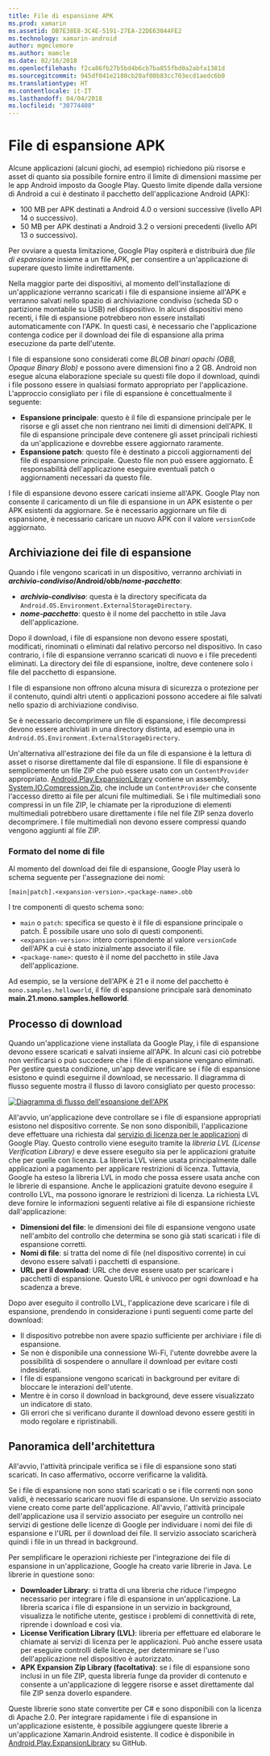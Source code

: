 ```yaml
---
title: File di espansione APK
ms.prod: xamarin
ms.assetid: DB7E38E8-3C4E-5191-27EA-22DE63044FE2
ms.technology: xamarin-android
author: mgmclemore
ms.author: mamcle
ms.date: 02/16/2018
ms.openlocfilehash: f2ca86fb27b5bd4b6cb7ba855fbd0a2abfa1381d
ms.sourcegitcommit: 945df041e2180cb20af08b83cc703ecd1aedc6b0
ms.translationtype: HT
ms.contentlocale: it-IT
ms.lasthandoff: 04/04/2018
ms.locfileid: "30774408"
---
```

# <a name="apk-expansion-files"></a>File di espansione APK

Alcune applicazioni (alcuni giochi, ad esempio) richiedono più risorse e asset di quanto sia possibile fornire entro il limite di dimensioni massime per le app Android imposto da Google Play. Questo limite dipende dalla versione di Android a cui è destinato il pacchetto dell'applicazione Android (APK):

-  100 MB per APK destinati a Android 4.0 o versioni successive (livello API 14 o successivo).
-  50 MB per APK destinati a Android 3.2 o versioni precedenti (livello API 13 o successivo).

Per ovviare a questa limitazione, Google Play ospiterà e distribuirà due *file di espansione* insieme a un file APK, per consentire a un'applicazione di superare questo limite indirettamente. 

Nella maggior parte dei dispositivi, al momento dell'installazione di un'applicazione verranno scaricati i file di espansione insieme all'APK e verranno salvati nello spazio di archiviazione condiviso (scheda SD o partizione montabile su USB) nel dispositivo. In alcuni dispositivi meno recenti, i file di espansione potrebbero non essere installati automaticamente con l'APK. In questi casi, è necessario che l'applicazione contenga codice per il download dei file di espansione alla prima esecuzione da parte dell'utente.

I file di espansione sono considerati come *BLOB binari opachi (OBB, Opaque Binary Blob)* e possono avere dimensioni fino a 2 GB. Android non esegue alcuna elaborazione speciale su questi file dopo il download, quindi i file possono essere in qualsiasi formato appropriato per l'applicazione. L'approccio consigliato per i file di espansione è concettualmente il seguente:

-   **Espansione principale**: questo è il file di espansione principale per le risorse e gli asset che non rientrano nei limiti di dimensioni dell'APK. Il file di espansione principale deve contenere gli asset principali richiesti da un'applicazione e dovrebbe essere aggiornato raramente.
-   **Espansione patch**: questo file è destinato a piccoli aggiornamenti del file di espansione principale. Questo file non può essere aggiornato. È responsabilità dell'applicazione eseguire eventuali patch o aggiornamenti necessari da questo file.


I file di espansione devono essere caricati insieme all'APK.
Google Play non consente il caricamento di un file di espansione in un APK esistente o per APK esistenti da aggiornare. Se è necessario aggiornare un file di espansione, è necessario caricare un nuovo APK con il valore `versionCode` aggiornato.


## <a name="expansion-file-storage"></a>Archiviazione dei file di espansione

Quando i file vengono scaricati in un dispositivo, verranno archiviati in **_archivio-condiviso_/Android/obb/_nome-pacchetto_**:

-   **_archivio-condiviso_**: questa è la directory specificata da `Android.OS.Environment.ExternalStorageDirectory`.
-   **_nome-pacchetto_**: questo è il nome del pacchetto in stile Java dell'applicazione.


Dopo il download, i file di espansione non devono essere spostati, modificati, rinominati o eliminati dal relativo percorso nel dispositivo. In caso contrario, i file di espansione verranno scaricati di nuovo e i file precedenti eliminati. La directory dei file di espansione, inoltre, deve contenere solo i file del pacchetto di espansione.

I file di espansione non offrono alcuna misura di sicurezza o protezione per il contenuto, quindi altri utenti o applicazioni possono accedere ai file salvati nello spazio di archiviazione condiviso.

Se è necessario decomprimere un file di espansione, i file decompressi devono essere archiviati in una directory distinta, ad esempio una in `Android.OS.Environment.ExternalStorageDirectory`.

Un'alternativa all'estrazione dei file da un file di espansione è la lettura di asset o risorse direttamente dal file di espansione. Il file di espansione è semplicemente un file ZIP che può essere usato con un `ContentProvider` appropriato. [Android.Play.ExpansionLibrary](https://github.com/mattleibow/Android.Play.ExpansionLibrary) contiene un assembly, [System.IO.Compression.Zip](https://github.com/mattleibow/Android.Play.ExpansionLibrary/tree/master/System.IO.Compression.Zip), che include un `ContentProvider` che consente l'accesso diretto ai file per alcuni file multimediali. Se i file multimediali sono compressi in un file ZIP, le chiamate per la riproduzione di elementi multimediali potrebbero usare direttamente i file nel file ZIP senza doverlo decomprimere. I file multimediali non devono essere compressi quando vengono aggiunti al file ZIP. 


### <a name="filename-format"></a>Formato del nome di file

Al momento del download dei file di espansione, Google Play userà lo schema seguente per l'assegnazione dei nomi:

    [main|patch].<expansion-version>.<package-name>.obb

I tre componenti di questo schema sono:

-   `main` o `patch`: specifica se questo è il file di espansione principale o patch. È possibile usare uno solo di questi componenti.
-   `<expansion-version>`: intero corrispondente al valore `versionCode` dell'APK a cui è stato inizialmente associato il file.
-   `<package-name>`: questo è il nome del pacchetto in stile Java dell'applicazione.


Ad esempio, se la versione dell'APK è 21 e il nome del pacchetto è `mono.samples.helloworld`, il file di espansione principale sarà denominato **main.21.mono.samples.helloworld**.


## <a name="download-process"></a>Processo di download

Quando un'applicazione viene installata da Google Play, i file di espansione devono essere scaricati e salvati insieme all'APK. In alcuni casi ciò potrebbe non verificarsi o può succedere che i file di espansione vengano eliminati. Per gestire questa condizione, un'app deve verificare se i file di espansione esistono e quindi eseguirne il download, se necessario. Il diagramma di flusso seguente mostra il flusso di lavoro consigliato per questo processo:

[![Diagramma di flusso dell'espansione dell'APK](apk-expansion-files-images/apkexpansion.png)](apk-expansion-files-images/apkexpansion.png#lightbox)

All'avvio, un'applicazione deve controllare se i file di espansione appropriati esistono nel dispositivo corrente. Se non sono disponibili, l'applicazione deve effettuare una richiesta dal [servizio di licenza per le applicazioni](http://developer.android.com/google/play/licensing/index.html) di Google Play. Questo controllo viene eseguito tramite la *libreria LVL (License Verification Library)* e deve essere eseguito sia per le applicazioni gratuite che per quelle con licenza. La libreria LVL viene usata principalmente dalle applicazioni a pagamento per applicare restrizioni di licenza. Tuttavia, Google ha esteso la libreria LVL in modo che possa essere usata anche con le librerie di espansione. Anche le applicazioni gratuite devono eseguire il controllo LVL, ma possono ignorare le restrizioni di licenza. La richiesta LVL deve fornire le informazioni seguenti relative ai file di espansione richieste dall'applicazione: 

-   **Dimensioni del file**: le dimensioni dei file di espansione vengono usate nell'ambito del controllo che determina se sono già stati scaricati i file di espansione corretti.
-   **Nomi di file**: si tratta del nome di file (nel dispositivo corrente) in cui devono essere salvati i pacchetti di espansione.
-   **URL per il download**: URL che deve essere usato per scaricare i pacchetti di espansione. Questo URL è univoco per ogni download e ha scadenza a breve.


Dopo aver eseguito il controllo LVL, l'applicazione deve scaricare i file di espansione, prendendo in considerazione i punti seguenti come parte del download:

-  Il dispositivo potrebbe non avere spazio sufficiente per archiviare i file di espansione.
-  Se non è disponibile una connessione Wi-Fi, l'utente dovrebbe avere la possibilità di sospendere o annullare il download per evitare costi indesiderati.
-  I file di espansione vengono scaricati in background per evitare di bloccare le interazioni dell'utente.
-  Mentre è in corso il download in background, deve essere visualizzato un indicatore di stato.
-  Gli errori che si verificano durante il download devono essere gestiti in modo regolare e ripristinabili.



## <a name="architectural-overview"></a>Panoramica dell'architettura

All'avvio, l'attività principale verifica se i file di espansione sono stati scaricati. In caso affermativo, occorre verificarne la validità.

Se i file di espansione non sono stati scaricati o se i file correnti non sono validi, è necessario scaricare nuovi file di espansione. Un servizio associato viene creato come parte dell'applicazione. All'avvio, l'attività principale dell'applicazione usa il servizio associato per eseguire un controllo nei servizi di gestione delle licenze di Google per individuare i nomi dei file di espansione e l'URL per il download dei file. Il servizio associato scaricherà quindi i file in un thread in background.

Per semplificare le operazioni richieste per l'integrazione dei file di espansione in un'applicazione, Google ha creato varie librerie in Java. Le librerie in questione sono:

-   **Downloader Library**: si tratta di una libreria che riduce l'impegno necessario per integrare i file di espansione in un'applicazione. La libreria scarica i file di espansione in un servizio in background, visualizza le notifiche utente, gestisce i problemi di connettività di rete, riprende i download e così via.
-   **License Verification Library (LVL)**: libreria per effettuare ed elaborare le chiamate ai servizi di licenza per le applicazioni. Può anche essere usata per eseguire controlli delle licenze, per determinare se l'uso dell'applicazione nel dispositivo è autorizzato.
-   **APK Expansion Zip Library (facoltativa)**: se i file di espansione sono inclusi in un file ZIP, questa libreria funge da provider di contenuto e consente a un'applicazione di leggere risorse e asset direttamente dal file ZIP senza doverlo espandere.


Queste librerie sono state convertite per C# e sono disponibili con la licenza di Apache 2.0. Per integrare rapidamente i file di espansione in un'applicazione esistente, è possibile aggiungere queste librerie a un'applicazione Xamarin.Android esistente. Il codice è disponibile in [Android.Play.ExpansionLibrary](https://github.com/mattleibow/Android.Play.ExpansionLibrary) su GitHub.
